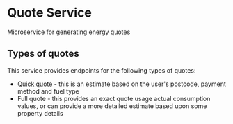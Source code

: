 ---
---

# Quote Service
Microservice for generating energy quotes

## Types of quotes
This service provides endpoints for the following types of quotes:

* [Quick quote](quick-quote) - this is an estimate based on the user's postcode, payment method and fuel type
* Full quote - this provides an exact quote usage actual consumption values, or can provide a more detailed estimate based upon some property details